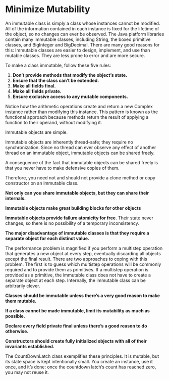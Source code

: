 # Minimize Mutability

An immutable class is simply a class whose instances cannot be modified. All of
the information contained in each instance is fixed for the lifetime of the object, so
no changes can ever be observed. The Java platform libraries contain many
immutable classes, including String, the boxed primitive classes, and
BigInteger and BigDecimal. There are many good reasons for this: Immutable
classes are easier to design, implement, and use than mutable classes. They are
less prone to error and are more secure.

To make a class immutable, follow these five rules:

1. **Don’t provide methods that modify the object’s state.**
2. **Ensure that the class can’t be extended.**
3. **Make all fields final.**
4. **Make all fields private.**
5. **Ensure exclusive access to any mutable components.** 

 Notice how the arithmetic operations create and return a new Complex instance rather than modifying this
instance. This pattern is known as the functional approach because methods return
the result of applying a function to their operand, without modifying it.

 Immutable objects are simple. 

Immutable objects are inherently thread-safe; they require no synchronization.
Since no thread can ever observe any effect of another thread on an immutable object,
immutable objects can be shared freely. 

A consequence of the fact that immutable objects can be shared freely is that
you never have to make defensive copies of them.

Therefore, you need not and should not provide a clone method or copy
constructor on an immutable class. 

**Not only can you share immutable objects, but they can share their internals.** 

**Immutable objects make great building blocks for other objects**

**Immutable objects provide failure atomicity for free**. Their state
never changes, so there is no possibility of a temporary inconsistency.

**The major disadvantage of immutable classes is that they require a
separate object for each distinct value.** 

The performance problem is magnified if you perform a multistep operation
that generates a new object at every step, eventually discarding all objects except
the final result. There are two approaches to coping with this problem. The first is
to guess which multistep operations will be commonly required and to provide
them as primitives. If a multistep operation is provided as a primitive, the
immutable class does not have to create a separate object at each step. Internally,
the immutable class can be arbitrarily clever.

**Classes should be immutable unless there’s a very good reason to make them mutable.**

 **If a class cannot be made immutable, limit its mutability as much as possible.**

 **Declare every field private final unless there’s a good reason to do otherwise.**

**Constructors should create fully initialized objects with all of their invariants established.** 

The CountDownLatch class exemplifies these principles. It is mutable, but its
state space is kept intentionally small. You create an instance, use it once, and it’s
done: once the countdown latch’s count has reached zero, you may not reuse it.
